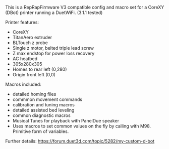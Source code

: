 This is a RepRapFirmware V3 compatible config and macro set for a CoreXY (DBot) printer running a DuetWiFi. (3.1.1 tested)

Printer features:
- CoreXY
- TitanAero extruder
- BLTouch z probe
- Single z motor, belted triple lead screw
- Z max endstop for power loss recovery
- AC heatbed
- 305x280x305
- Homes to rear left (0,280)
- Origin front left (0,0)

Macros included:
- detailed homing files
- commmon movement commands
- calibration and tuning macros
- detailed assisted bed leveling
- common diagnostic macros
- Musical Tunes for playback with PanelDue speaker
- Uses macros to set common values on the fly by calling with M98. Primitive form of variables.

Further details: https://forum.duet3d.com/topic/5282/my-custom-d-bot

